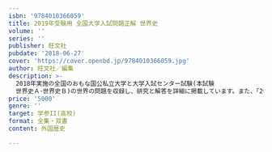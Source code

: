 ```yaml
---
isbn: '9784010366059'
title: 2019年受験用 全国大学入試問題正解 世界史
volume: ''
series: ''
publisher: 旺文社
pubdate: '2018-06-27'
cover: 'https://cover.openbd.jp/9784010366059.jpg'
author: 旺文社／編集
description: >-
  2018年実施の全国のおもな国公私立大学と大学入試センター試験(本試験
  世界史Ａ･世界史Ｂ)の世界の問題を収録し、研究と解答を詳細に掲載しています。また、｢2018年の出題傾向｣、｢内容別問題一覧｣も収録しています。大学受験対策書としてだけでなく入試資料としても高い評価を得ています。
price: '5000'
genre: ''
target: 学参II(高校)
format: 全集・双書
content: 外国歴史

---
```

